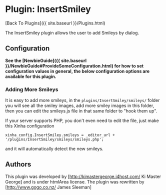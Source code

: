 # Plugin: InsertSmiley

[Back To Plugins]({{ site.baseurl }}/Plugins.html)

The InsertSmiley plugin allows the user to add Smileys by dialog.

## Configuration

**See the [NewbieGuide]({{ site.baseurl }}/NewbieGuide#ProvideSomeConfiguration.html) for how to set configuration values in general, the below configuration options are available for this plugin.**

### Adding More Smileys

It is easy to add more smileys, in the `plugins/InsertSmiley/smileys/` folder you will see all the smiley images, add more smiley images in this folder, then you can edit the smileys.js file in that same folder to "hook them up".

If your server supports PHP, you don't even need to edit the file, just make this Xinha configuration


```
xinha_config.InsertSmiley.smileys = _editor_url + '/plugins/InsertSmiley/smileys/smileys.php'; 
```

and it will automatically detect the new smileys.


## Authors
This plugin was developed by [http://kimastergeorge.i4host.com/ Ki Master George] and is under htmlArea license.
The plugin was rewritten by [http://www.gogo.co.nz/ James Sleeman]
